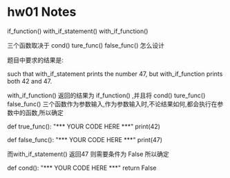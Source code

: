 # hw01 Notes

if_function() 
with_if_statement()
with_if_function()

三个函数取决于 cond() ture_func() false_func() 怎么设计

题目中要求的结果是:

such that with_if_statement prints the number 47, but with_if_function prints both 42 and 47.

with_if_function() 返回的结果为 if_function() ,并且将 cond() ture_func() false_func() 三个函数作为参数输入,作为参数输入时,不论结果如何,都会执行在参数中的函数,所以确定

def true_func():
    "*** YOUR CODE HERE ***"
    print(42)

def false_func():
    "*** YOUR CODE HERE ***"
    print(47)

而with_if_statement() 返回47 则需要条件为 False
所以确定

def cond():
    "*** YOUR CODE HERE ***"
    return False 